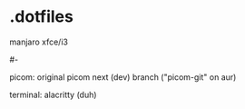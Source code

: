 # .dotfiles
manjaro xfce/i3

#-

picom: original picom next (dev) branch ("picom-git" on aur)

terminal: alacritty (duh)
